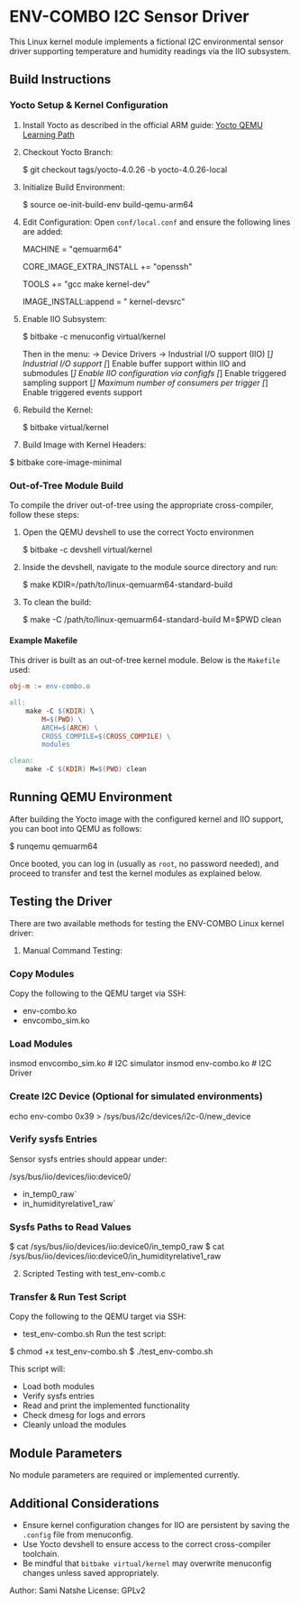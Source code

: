 # ENV-COMBO I2C Sensor Driver

This Linux kernel module implements a fictional I2C environmental sensor driver supporting temperature and humidity readings via the IIO subsystem.

## Build Instructions

### Yocto Setup & Kernel Configuration

1. Install Yocto as described in the official ARM guide:
   [Yocto QEMU Learning Path](https://learn.arm.com/learning-paths/embedded-and-microcontrollers/yocto_qemu/yocto_build/)

2. Checkout Yocto Branch:
   
   $ git checkout tags/yocto-4.0.26 -b yocto-4.0.26-local

4. Initialize Build Environment:

   $ source oe-init-build-env build-qemu-arm64

5. Edit Configuration:
   Open `conf/local.conf` and ensure the following lines are added:

   MACHINE = "qemuarm64"
   
   CORE_IMAGE_EXTRA_INSTALL += "openssh"
   
   TOOLS += "gcc make kernel-dev"
   
   IMAGE_INSTALL:append = " kernel-devsrc"

6. Enable IIO Subsystem:
   
   $ bitbake -c menuconfig virtual/kernel

   Then in the menu:
   -> Device Drivers
     -> Industrial I/O support (IIO)
       [*] Industrial I/O support
       [*] Enable buffer support within IIO and submodules
       [*] Enable IIO configuration via configfs
       [*] Enable triggered sampling support
       [*] Maximum number of consumers per trigger
       [*] Enable triggered events support

8. Rebuild the Kernel:
   
   $ bitbake virtual/kernel

10. Build Image with Kernel Headers:
    
   $ bitbake core-image-minimal

### Out-of-Tree Module Build

To compile the driver out-of-tree using the appropriate cross-compiler, follow these steps:

1. Open the QEMU devshell to use the correct Yocto environmen
   
   $ bitbake -c devshell virtual/kernel

3. Inside the devshell, navigate to the module source directory and run:

   $ make KDIR=/path/to/linux-qemuarm64-standard-build

4. To clean the build:

   $ make -C /path/to/linux-qemuarm64-standard-build M=$PWD clean

#### Example Makefile

This driver is built as an out-of-tree kernel module. Below is the `Makefile` used:

```makefile
obj-m := env-combo.o

all:
	make -C $(KDIR) \
		M=$(PWD) \
		ARCH=$(ARCH) \
		CROSS_COMPILE=$(CROSS_COMPILE) \
		modules

clean:
	make -C $(KDIR) M=$(PWD) clean
```

## Running QEMU Environment

After building the Yocto image with the configured kernel and IIO support, you can boot into QEMU as follows:

$ runqemu qemuarm64

Once booted, you can log in (usually as `root`, no password needed), and proceed to transfer and test the kernel modules as explained below.

## Testing the Driver
There are two available methods for testing the ENV-COMBO Linux kernel driver:

1. Manual Command Testing:
### Copy Modules
Copy the following to the QEMU target via SSH:
* env-combo.ko
* envcombo_sim.ko
  
### Load Modules
insmod envcombo_sim.ko         # I2C simulator
insmod env-combo.ko	       # I2C Driver

### Create I2C Device (Optional for simulated environments)

echo env-combo 0x39 > /sys/bus/i2c/devices/i2c-0/new_device

### Verify sysfs Entries

Sensor sysfs entries should appear under:

/sys/bus/iio/devices/iio:device0/

* in_temp0_raw`
* in_humidityrelative1_raw`

### Sysfs Paths to Read Values

$ cat /sys/bus/iio/devices/iio:device0/in_temp0_raw
$ cat /sys/bus/iio/devices/iio:device0/in_humidityrelative1_raw

2. Scripted Testing with test_env-comb.c
### Transfer & Run Test Script

Copy the following to the QEMU target via SSH:
* test_env-combo.sh
Run the test script:

$ chmod +x test_env-combo.sh
$ ./test_env-combo.sh

This script will:
* Load both modules
* Verify sysfs entries
* Read and print the implemented functionality
* Check dmesg for logs and errors
* Cleanly unload the modules

## Module Parameters

No module parameters are required or implemented currently.

## Additional Considerations

* Ensure kernel configuration changes for IIO are persistent by saving the `.config` file from menuconfig.
* Use Yocto devshell to ensure access to the correct cross-compiler toolchain.
* Be mindful that `bitbake virtual/kernel` may overwrite menuconfig changes unless saved appropriately.

Author: Sami Natshe
License: GPLv2
